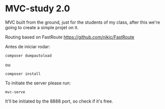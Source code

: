 # MVC-study 2.0
MVC built from the ground, just for the students of my class, after this we're going to create a simple projet on it.

Routing based on FastRoute
https://github.com/nikic/FastRoute

Antes de iniciar rodar:

```
composer dumpautoload
```
ou
```
composer install
```

To initiate the server please run:

```
mvc-serve
```
It'll be initiated by the 8888 port, so check if it's free.